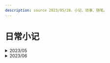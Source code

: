 ```yaml
---
description: source 2023/05/28。小记、琐事、随笔。
---
```


# 日常小记

<details>

<summary>2023/05</summary>

#### 28

终于在本地用虚拟机安装好了ambari，命令`hadoop fs -ls /`有反应，努力没有白费，只装了一个HDFS，YARN因为内存不够，坐等32\*2内存条到货。

#### 29

速通了一遍maven，并且用github搭建了远程私人maven仓库。

#### 30

浅读了一番大数据的经典三论文，google确实6。看了HDFS，MapReduce和YARN看了一部分

#### 31

看完了YARN，内存条到了，出了点问题，重装了系统，win11，配了环境。

</details>

<details>

<summary>2023/06</summary>

#### 1

配环境，旧磁盘识别不到了，需要硬盘盒当做U盘接入。配WSL。重现搭建hadoop集群，这次要开5个！！虚拟机

#### 2

5个虚拟机，部署出来了！enjoy :-)，打算去学校服务器用docker试试。本机核太少了qwq。

#### 3

看了一些hive。实操了Linux+Docker搭建hadoop集群。

<img src="../../.gitbook/assets/(&#x60;J}7RYP}I0Y26GVUVF03GK.png" alt="" data-size="original">

#### 4

比了icpc丝绸之路，银奖到手。不过太早，睡眠不足。今天linuxdocker安装hive出现了玄学bug，hive get不到mysql配置页面。。。然后ambari server restart莫名其妙把ambari集群配置重置了？？？nothing left，然后重新装的时候，在一开始选择hive就可以装上，是时候重新来一遍了，一定要记得打包传docker hub。windowsVM就可以get到mysql，但是呢？连不上。oh shit。linuxdocker hive可以用了，不错不错。

**5**

重新搞了一遍linux+docker部署hadoop，并且录了视频，发到了b站。知乎，csdn也相继更新。

从bigdata-base镜像做了主节点和从节点镜像，传到了docker hub，下次部署linux+docker就更方便了。

**6**

学了点HQL。做了从镜像简易部署的文档和视频，都已发布。突然发现，windows+docker真是个不错的选择，轻量级，比WSL快，更省地方，关键是可以打包传云端。先用一段时间，如果没有什么特大的缺陷，打算代替WSL2和VMware了，至少在部署hadoop集群方面。

**7**

给女朋友指点Web-Java项目。更新了qhubl网站。找老师聊了大数据相关项目。

**8**

windows+docker实践过了，已发布。打算先做个基础的，电商平台信息分析。还在找数据。

**9**

嗯？漏了一天？

**10**

更新了master和slave镜像。在本地搭建了一个比较满意的hadoop集群。

**11**

一边修理host，一边熟悉ambari-server ui。CRIT是真多。看了一些Hive。纪念一下

<img src="../../.gitbook/assets/image (1) (1) (1) (1).png" alt="" data-size="original">

**12**

hive，集群，各种bug。。。

**13**

hive死活无法用上管理员，各种配置都修改了，明天再不行打算换方案了。

**14**

hive的问题解决了，又遇上了Tez的bug，难以解决，有点恶心，想换CDH了

**15**

废了，CDH虽然部署成功了，但是小bug和细节比ambari还多，而且感觉不太友好。。。

**16**

重头来一遍ambari，对细节理解更深刻了 。发现可能不是Tez的问题，因为mapreduce组件也通不过测试程序，即使ambari都显示它们为良好。这可能是docker容器的原因或者centos，因为网络是肯定没有问题的，但是datastream总是将datanode标记为无效。

**17**

虽然有进展，但是感觉只是error换了个样子。Tez还是没能解决，摸鱼了一天，明天打算用回VMware，如果还是有问题，就要去寻找在线hive了。

**18**

![](../../.gitbook/assets/image.png)

0红，Tez测试也轻松过了，fuck，就该用VMware完全虚拟化。docker对于大数据或许很重要，但是并不适合部署集群。剪辑了视频。

**19**

剪辑发布了windows+ambari。测试了hive、tez等组件，都正常。完整认真写了一份简历，投给了湖南国家超算中心。

**20**

跟着做了淘宝用户行为分析，做了一些，返回去研究表结构了，ORC+snappy压缩或许会更有优势。明天继续，师夷长技优长技。

**21**

测试了qhubl项目，修复了小bug，99.8%完好，就等部署了。校面了美亚柏科。

**22**

&#x20;边做边优化。在bgs3安装了dataease，需要的资源真多啊。

![](<../../.gitbook/assets/image (5).png>)



</details>
